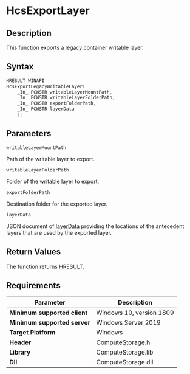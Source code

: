# HcsExportLayer

## Description

This function exports a legacy container writable layer.

## Syntax

```cpp
HRESULT WINAPI
HcsExportLegacyWritableLayer(
    _In_ PCWSTR writableLayerMountPath,
    _In_ PCWSTR writableLayerFolderPath,
    _In_ PCWSTR exportFolderPath,
    _In_ PCWSTR layerData
    );
```

## Parameters

`writableLayerMountPath`

Path of the writable layer to export.

`writableLayerFolderPath`

Folder of the writable layer to export.

`exportFolderPath`

Destination folder for the exported layer.

`layerData`

JSON document of [layerData](./../SchemaReference.md#LayerData) providing the locations of the antecedent layers that are used by the exported layer.

## Return Values

The function returns [HRESULT](./HCSHResult.md).

## Requirements

|Parameter|Description|
|---|---|
| **Minimum supported client** | Windows 10, version 1809 |
| **Minimum supported server** | Windows Server 2019 |
| **Target Platform** | Windows |
| **Header** | ComputeStorage.h |
| **Library** | ComputeStorage.lib |
| **Dll** | ComputeStorage.dll |

